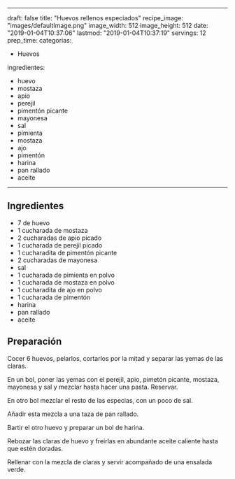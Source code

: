 
---
draft: false
title: "Huevos rellenos especiados"
recipe_image: "images/defaultImage.png"
image_width: 512
image_height: 512
date: "2019-01-04T10:37:06"
lastmod: "2019-01-04T10:37:19"
servings: 12
prep_time: 
categorias:
  - Huevos

ingredientes:
  - huevo
  - mostaza
  - apio
  - perejil
  - pimentón picante
  - mayonesa
  - sal
  - pimienta
  - mostaza
  - ajo
  - pimentón
  - harina
  - pan rallado
  - aceite
---

## Ingredientes
- 7  de huevo
- 1 cucharada de mostaza
- 2 cucharadas de apio picado
- 1 cucharada de perejil picado
- 1 cucharadita de pimentón picante
- 2 cucharadas de mayonesa
- sal
- 1 cucharada de pimienta en polvo
- 1 cucharada de mostaza en polvo
- 1 cucharadita de ajo en polvo
- 1 cucharada de pimentón
- harina
- pan rallado
- aceite

## Preparación
Cocer 6 huevos, pelarlos, cortarlos por la mitad y separar las yemas de las claras.

En un bol, poner las yemas con el perejil, apio, pimetón picante, mostaza, mayonesa y sal y mezclar hasta hacer una pasta. Reservar.

En otro bol mezclar  el resto de las especias, con un poco de sal.

Añadir esta mezcla a una taza de pan rallado.

Bartir el otro huevo y preparar un bol de harina.

Rebozar las claras de huevo y freirlas en abundante aceite caliente hasta que estén doradas.

Rellenar con la mezcla de claras y servir acompañado de una ensalada verde.


